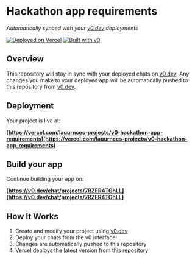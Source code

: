 # Hackathon app requirements

*Automatically synced with your [v0.dev](https://v0.dev) deployments*

[![Deployed on Vercel](https://img.shields.io/badge/Deployed%20on-Vercel-black?style=for-the-badge&logo=vercel)](https://vercel.com/lauurnces-projects/v0-hackathon-app-requirements)
[![Built with v0](https://img.shields.io/badge/Built%20with-v0.dev-black?style=for-the-badge)](https://v0.dev/chat/projects/7RZFR4TGhLL)

## Overview

This repository will stay in sync with your deployed chats on [v0.dev](https://v0.dev).
Any changes you make to your deployed app will be automatically pushed to this repository from [v0.dev](https://v0.dev).

## Deployment

Your project is live at:

**[https://vercel.com/lauurnces-projects/v0-hackathon-app-requirements](https://vercel.com/lauurnces-projects/v0-hackathon-app-requirements)**

## Build your app

Continue building your app on:

**[https://v0.dev/chat/projects/7RZFR4TGhLL](https://v0.dev/chat/projects/7RZFR4TGhLL)**

## How It Works

1. Create and modify your project using [v0.dev](https://v0.dev)
2. Deploy your chats from the v0 interface
3. Changes are automatically pushed to this repository
4. Vercel deploys the latest version from this repository
